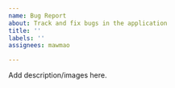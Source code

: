 ```yaml
---
name: Bug Report
about: Track and fix bugs in the application
title: ''
labels: ''
assignees: mawmao

---
```


Add description/images here.

